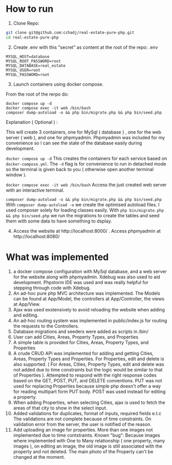 # How to run

1. Clone Repo:
```bash
git clone git@github.com:cchadj/real-estate-pure-php.git
cd real-estate-pure-php
```

2. Create .env with this "secret" as content at the root of the repo:
.env
```.env
MYSQL_HOST=database
MYSQL_ROOT_PASSWORD=root
MYSQL_DATABASE=real_estate
MYSQL_USER=root
MYSQL_PASSWORD=root
```

3. Launch containers using docker compose.

From the root of the rerpo do:
```
docker compose up -d               
docker compose exec -it web /bin/bash  
composer dump-autoload -o && php bin/migrate.php && php bin/seed.php
```

Explanation ( Optional ) :

This will create 3 containers, one for MySql ( database ) , one for the web server ( web ), and one for phpmyadmin.
Phpmyadmin was included for my convenience so I can see the state of the database easily during development.

`docker compose up -d` This creates the containers for each service based on `docker-compose.yml`. The `-d` flag is for convenience to run in detached mode so the terminal is given back to you ( otherwise open another terminal window ).

`docker compose exec -it web /bin/bash` Access the just created web server with an interactive terminal.

`composer dump-autoload -o && php bin/migrate.php && php bin/seed.php` 
With `composer dump-autoload -o` we create the optimised autoload files. I used composer solely for loading classes easily.
With `php bin/migrate.php && php bin/seed.php` we run the migrations to create the tables and seed them with some data to have something to dsplay.

4. Access the website at http://localhost:8000/ . Access phpmyadmin at  http://localhost:8080/

# What was implemented
1. a docker compose configuration with MySql database, and a web server for the website along with phpmyadmin. Xdebug was also used to aid development. Phpstorm IDE was used and was really helpful for stepping through code with Xdebug.
2. An ad-hoc pure php MVC architecture was implemented. The Models can be found at App/Model, the controllers at App/Controller, the views at App/View.
3. Ajax was used exstensively to avoid reloading the website when adding and editing.
4. An ad-hoc routing system was implemented in public/index.js for routing the requests to the Controllers.
5. Database migrations and seeders were added as scripts in /bin/
6. User can add Cities, Areas, Property Types, and Properties
7. A simple table is provided for Cities, Areas, Property Types, and Properties
8. A crude CRUD API was implemented for adding and getting Cities, Areas, Property Types and Properties. For Properties, edit and delete is also supported. ( For Areas, Cities, Property Types, edit and delete was not added due to time constraints but the logic would be similar to that of Properties ). Attempted to respond with the right response codes based on the GET, POST, PUT, and DELETE conventions. PUT was not used for replacing Properties because simple php doesn't offer a way for reading multipart form PUT body. POST was used instead for editing a property.
9. When adding Properties, when selecting Cities, ajax is used to fetch the areas of that city to show in the select input.
10. Added validations for duplicates, format of inputs, required fields e.t.c The validations are not complete because of time constraints. On validation error from the server, the user is notified of the reason.
11. Add uploading an image for properties. More than one images not implemented due to time contstraints. Known "bug": Because images where implemented with One to Many relationship ( one property, many images ), on editing an image, the old image is still associated with the property and not deleted. The main photo of the Property can't be changed at the moment.
